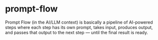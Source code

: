 # prompt-flow
Prompt Flow (in the AI/LLM context) is basically a pipeline of AI-powered steps where each step has its own prompt, takes input, produces output, and passes that output to the next step — until the final result is ready.
